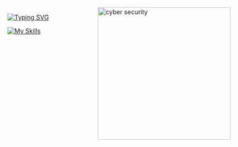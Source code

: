 <img src="[https://bioinfo.szn.it/wp-content/uploads/2017/11/logo_bioinformatics.png](https://www.google.com/url?sa=i&url=https%3A%2F%2Fwww.telefonica.com%2Fen%2Fcommunication-room%2Fblog%2Fcybersecurity-policies-what-is-coming-next%2F&psig=AOvVaw0KHVQMK63EtgxiruCaCh7h&ust=1726775600165000&source=images&cd=vfe&opi=89978449&ved=0CBQQjRxqFwoTCMjtxsWizYgDFQAAAAAdAAAAABAR)" alt="cyber security" min-width="300px" max-width="300px" width="300px" align="right" z-index="-9999">

<div align="left" z-index="1">

[![Typing SVG](https://readme-typing-svg.demolab.com?font=Fira+Code&pause=1000&color=4682B4&random=false&width=435&lines=Bioinformatics+and+FullStack+Development)](https://git.io/typing-svg)


[![My Skills](https://skillicons.dev/icons?i=python,git,php,js,sql,&theme=light)](https://skillicons.dev)


</div>
